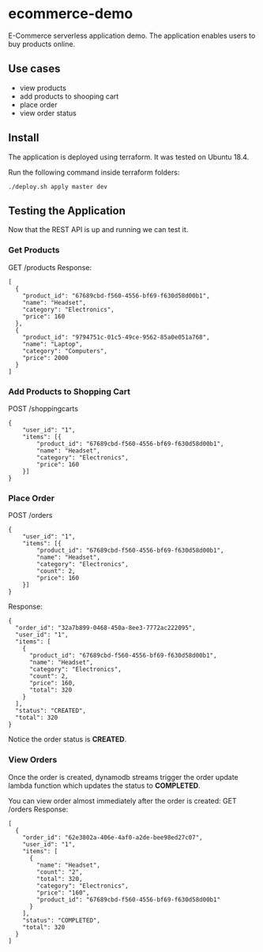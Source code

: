 # ecommerce-demo
E-Commerce serverless application demo. The application enables users to buy products online.
## Use cases
- view products
- add products to shooping cart
- place order
- view order status
## Install
The application is deployed using terraform. It was tested on Ubuntu 18.4.

Run the following command inside terraform folders:
```
./deploy.sh apply master dev
```
## Testing the Application
Now that the REST API is up and running we can test it.
### Get Products
GET /products
Response:
```
[
  {
    "product_id": "67689cbd-f560-4556-bf69-f630d58d00b1",
    "name": "Headset",
    "category": "Electronics",
    "price": 160
  },
  {
    "product_id": "9794751c-01c5-49ce-9562-85a0e051a768",
    "name": "Laptop",
    "category": "Computers",
    "price": 2000
  }
]
```
### Add Products to Shopping Cart
POST /shoppingcarts
```
{
	"user_id": "1",
	"items": [{
		"product_id": "67689cbd-f560-4556-bf69-f630d58d00b1",
		"name": "Headset",
		"category": "Electronics",
		"price": 160
	}]
}
```

### Place Order
POST /orders
```
{
	"user_id": "1",
	"items": [{
		"product_id": "67689cbd-f560-4556-bf69-f630d58d00b1",
		"name": "Headset",
		"category": "Electronics",
		"count": 2,
		"price": 160
	}]
}
```
Response:
```
{
  "order_id": "32a7b899-0468-450a-8ee3-7772ac222095",
  "user_id": "1",
  "items": [
    {
      "product_id": "67689cbd-f560-4556-bf69-f630d58d00b1",
      "name": "Headset",
      "category": "Electronics",
      "count": 2,
      "price": 160,
      "total": 320
    }
  ],
  "status": "CREATED",
  "total": 320
}
```
Notice the order status is **CREATED**.

### View Orders
Once the order is created, dynamodb streams trigger the order update lambda function which updates the status to **COMPLETED**.

You can view order almost immediately after the order is created:
GET /orders
Response:
```
[
  {
    "order_id": "62e3802a-406e-4af0-a2de-bee98ed27c07",
    "user_id": "1",
    "items": [
      {
        "name": "Headset",
        "count": "2",
        "total": 320,
        "category": "Electronics",
        "price": "160",
        "product_id": "67689cbd-f560-4556-bf69-f630d58d00b1"
      }
    ],
    "status": "COMPLETED",
    "total": 320
  }
]
```
